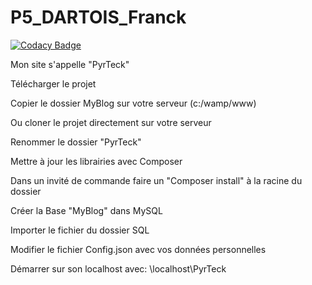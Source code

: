 # P5_DARTOIS_Franck

[![Codacy Badge](https://app.codacy.com/project/badge/Grade/1cecf0c02f824ebfa1e24b0dd3980bc1)](https://www.codacy.com/gh/Franck-Dev/P5_DARTOIS_Franck/dashboard?utm_source=github.com&amp;utm_medium=referral&amp;utm_content=Franck-Dev/P5_DARTOIS_Franck&amp;utm_campaign=Badge_Grade)

Mon site s'appelle "PyrTeck"

Télécharger le projet

Copier le dossier MyBlog sur votre serveur (c:/wamp/www)

Ou cloner le projet directement sur votre serveur

Renommer le dossier "PyrTeck"

Mettre à jour les librairies avec Composer

Dans un invité de commande faire un "Composer install" à la racine du dossier

Créer la Base "MyBlog" dans MySQL

Importer le fichier du dossier SQL

Modifier le fichier Config.json avec vos données personnelles

Démarrer sur son localhost avec: \localhost\PyrTeck
